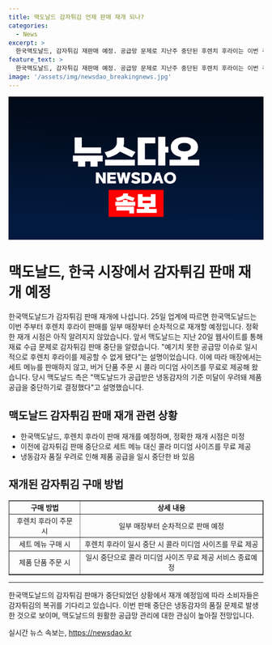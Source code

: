 ```yaml
---
title: 맥도날드 감자튀김 언제 판매 재개 되나?
categories:
  - News
excerpt: >
  한국맥도날드, 감자튀김 재판매 예정. 공급망 문제로 지난주 중단된 후렌치 후라이는 이번 주부터 순차적 재개될 예정. 정확한 시점 미정. 재료 수급 문제로 중단된 것으로 알려졌고, 맥도날드는 미디엄 콜라 무료 제공 등 대응했음. 현재는 제품 공급 중단 이유로 자세한 내용은 알려지지 않음. #감자튀김 #맥도날드 #판매재개
feature_text: >
  한국맥도날드, 감자튀김 재판매 예정. 공급망 문제로 지난주 중단된 후렌치 후라이는 이번 주부터 순차적 재개될 예정. 정확한 시점 미정. 재료 수급 문제로 중단된 것으로 알려졌고, 맥도날드는 미디엄 콜라 무료 제공 등 대응했음. 현재는 제품 공급 중단 이유로 자세한 내용은 알려지지 않음. #감자튀김 #맥도날드 #판매재개
image: '/assets/img/newsdao_breakingnews.jpg'
---
```


<p><img src="/assets/img/newsdao_breakingnews.jpg" alt="implanttips 속보" /></p>

<h1>맥도날드, 한국 시장에서 감자튀김 판매 재개 예정</h1>

<p data-ke-size="size16">한국맥도날드가 감자튀김 판매 재개에 나섭니다. 25일 업계에 따르면 한국맥도날드는 이번 주부터 후렌치 후라이 판매를 일부 매장부터 순차적으로 재개할 예정입니다. 정확한 재개 시점은 아직 알려지지 않았습니다. 앞서 맥도날드는 지난 20일 웹사이트를 통해 재료 수급 문제로 감자튀김 판매 중단을 알렸습니다. "예기치 못한 공급망 이슈로 일시적으로 후렌치 후라이를 제공할 수 없게 됐다"는 설명이었습니다. 이에 따라 매장에서는 세트 메뉴를 판매하지 않고, 버거 단품 주문 시 콜라 미디엄 사이즈를 무료로 제공해 왔습니다. 당시 맥도날드 측은 "맥도날드가 공급받은 냉동감자의 기준 미달이 우려돼 제품 공급을 중단하기로 결정했다"고 설명했습니다.</p>

<h2 data-ke-size="size26">맥도날드 감자튀김 판매 재개 관련 상황</h2>

<ul>
  <li>한국맥도날드, 후렌치 후라이 판매 재개를 예정하며, 정확한 재개 시점은 미정</li>
  <li>이전에 감자튀김 판매 중단으로 세트 메뉴 대신 콜라 미디엄 사이즈를 무료 제공</li>
  <li>냉동감자 품질 우려로 인해 제품 공급을 일시 중단한 바 있음</li>
</ul>

<h2 data-ke-size="size26">재개된 감자튀김 구매 방법</h2>

<table style="width: 100%;" border="1">
<tbody>
<tr>
<td style="text-align: center; height: 17px;"><b>구매 방법</b></td>
<td style="text-align: center; height: 17px;"><b>상세 내용</b></td>
</tr>
<tr>
<td style="text-align: center; height: 17px;">후렌치 후라이 주문 시</td>
<td style="text-align: center; height: 17px;">일부 매장부터 순차적으로 판매 예정</td>
</tr>
<tr>
<td style="text-align: center; height: 17px;">세트 메뉴 구매 시</td>
<td style="text-align: center; height: 17px;">후렌치 후라이 일시 중단 시 콜라 미디엄 사이즈를 무료 제공</td>
</tr>
<tr>
<td style="text-align: center; height: 17px;">제품 단품 주문 시</td>
<td style="text-align: center; height: 17px;">일시 중단으로 콜라 미디엄 사이즈 무료 제공 서비스 종료예정</td>
</tr>
</tbody>
</table>

<hr>

<p data-ke-size="size16">한국맥도날드의 감자튀김 판매가 중단되었던 상황에서 재개 예정임에 따라 소비자들은 감자튀김의 복귀를 기다리고 있습니다. 이번 판매 중단은 냉동감자의 품질 문제로 발생한 것으로 보이며, 맥도날드의 원활한 공급망 관리에 대한 관심이 높아질 전망입니다.</p>
실시간 뉴스 속보는, <a href="https://newsdao.kr" rel="dofollow">https://newsdao.kr</a>


